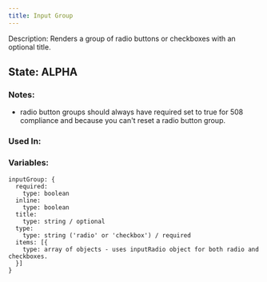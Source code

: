 ```yaml
---
title: Input Group
---
```

Description: Renders a group of radio buttons or checkboxes with an optional title.

## State: ALPHA

### Notes:
- radio button groups should always have required set to true for 508 compliance and because you can't reset a radio button group.

### Used In:


### Variables:
~~~
inputGroup: {
  required: 
    type: boolean
  inline: 
    type: boolean
  title: 
    type: string / optional 
  type: 
    type: string ('radio' or 'checkbox') / required
  items: [{
    type: array of objects - uses inputRadio object for both radio and checkboxes.
  }]
}
~~~
